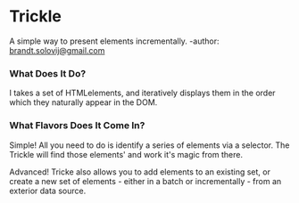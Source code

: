 # Trickle

A simple way to present elements incrementally.
-author: brandt.solovij@gmail.com

### What Does It Do?

I takes a set of HTMLelements, and iteratively displays them in the order which
they naturally appear in the DOM.

### What Flavors Does It Come In?

Simple! All you need to do is identify a series of elements via a selector. The
Trickle will find those elements' and work it's magic from there.

Advanced! Tricke also allows you to add elements to an existing set, or create
a new set of elements - either in a batch or incrementally - from an exterior
data source.
